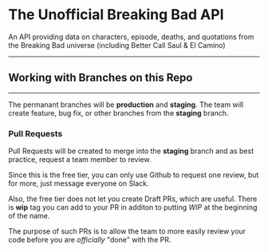 # The Unofficial Breaking Bad API

An API providing data on characters, episode, deaths, and quotations from the Breaking Bad universe (including Better Call Saul & El Camino)

---

## Working with Branches on this Repo

---

The permanant branches will be **production** and **staging**. The team will create feature, bug fix, or other branches from the **staging** branch.

### Pull Requests

Pull Requests will be created to merge into the **staging** branch and as best practice, request a team member to review.

Since this is the free tier, you can only use Github to request one review, but for more, just message everyone on Slack.

Also, the free tier does not let you create Draft PRs, which are useful. There is **wip** tag you can add to your PR in additon to putting _WIP_ at the beginning of the name.

The purpose of such PRs is to allow the team to more easily review your code before you are _officially_ "done" with the PR.
